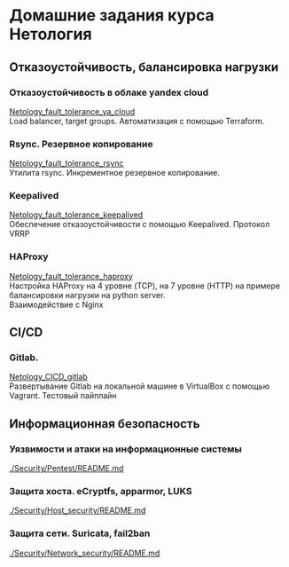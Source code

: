 # Домашние задания курсa Нетология
## Отказоустойчивость, балансировка нагрузки

### Отказоустойчивость в облаке yandex cloud
[Netology_fault_tolerance_ya_cloud](https://github.com/Night-N/Netology_fault_tolerance_ya_cloud/)</br>
Load balancer, target groups. Автоматизация с помощью Terraform.
### Rsync. Резервное копирование 
[Netology_fault_tolerance_rsync](https://github.com/Night-N/Netology_fault_tolerance_rsync/)</br>
Утилита rsync. Инкрементное резервное копирование.
### Keepalived 
[Netology_fault_tolerance_keepalived](https://github.com/Night-N/Netology_fault_tolerance_keepalived/)</br>
Обеспечение отказоустойчивости с помощью Keepalived. Протокол VRRP
### HAProxy
[Netology_fault_tolerance_haproxy](https://github.com/Night-N/Netology_fault_tolerance_haproxy/)</br>
Настройка HAProxy на 4 уровне (TCP), на 7 уровне (HTTP) на примере балансировки нагрузки на python server.</br>
Взаимодействие с Nginx
## CI/CD
### Gitlab. </br>
[Netology_CICD_gitlab](https://github.com/Night-N/Netology_CICD_gitlab/)</br>
Развертывание Gitlab на локальной машине в VirtualBox с помощью Vagrant. Тестовый пайплайн

## Информационная безопасность 
### Уязвимости и атаки на информационные системы
[./Security/Pentest/README.md](./Security/Pentest/README.md)

### Защита хоста. eCryptfs, apparmor, LUKS
[./Security/Host_security/README.md](./Security/Host_security/README.md)

### Защита сети. Suricata, fail2ban
[./Security/Network_security/README.md](./Security/Network_security/README.md)
